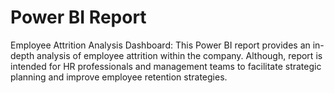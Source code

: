 # Power BI Report
 Employee Attrition Analysis Dashboard: This Power BI report provides an in-depth analysis of employee attrition within the company. Although, report is intended for HR professionals and management teams to facilitate strategic planning and improve employee retention strategies.
